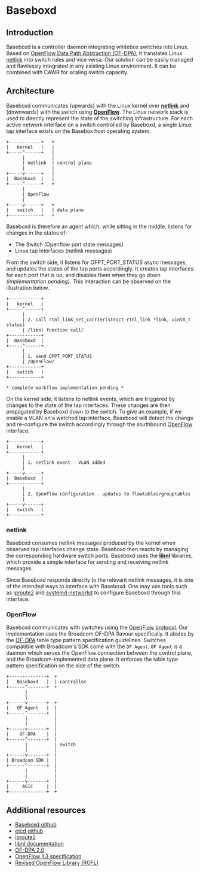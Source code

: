 # Baseboxd
## Introduction
Baseboxd is a controller daemon integrating whitebox switches into Linux. Based on [OpenFlow Data Path Abstraction (OF-DPA)][rofl], it translates Linux [netlink][libnl_docs] into switch rules and vice versa. Our solution can be easily managed and flawlessly integrated in any existing Linux environment. It can be combined with CAWR for scaling switch capacity.

## Architecture
Baseboxd communicates (upwards) with the Linux kernel over [**netlink**][libnl_docs] and (downwards) with the switch using [**OpenFlow**][of]. The Linux network stack is used to directly represent the state of the switching infrastructure. For each active network interface on a switch controlled by Baseboxd, a single Linux tap interface exists on the Basebox host operating system.


```text
+------------+   +
|   kernel   |   |
+-----^------+   |
      |          |
      | netlink  | control plane
      |          |
+-----v------+   |
|  Baseboxd  |   |
+-----^------+   +
      |
      | OpenFlow
      |
+-----v------+   +
|   switch   |   | data plane
+------------+   +
```

Baseboxd is therefore an agent which, while sitting in the middle, listens for changes in the states of:
* The Switch (Openflow port state messages)
* Linux tap interfaces (netlink messages)

From the switch side, it listens for OFPT_PORT_STATUS async messages, and updates the states of the tap ports accordingly. It creates tap interfaces for each port that is up, and disables them when they go down *(implementation pending)*. This interaction can be observed on the illustration below.

```text
+------------+   
|   kernel   |   
+-----^------+   
      |          
      | 2. call rtnl_link_set_carrier(struct rtnl_link *link, uint8_t status)
      | /libnl function call/
+------------+   
|  Baseboxd  |   
+-----^------+   
      |
      | 1. send OFPT_PORT_STATUS
      | /OpenFlow/
+------------+   
|   switch   |   
+------------+   

* complete workflow implementation pending *
```

On the kernel side, it listens to netlink events, which are triggered by changes to the state of the tap interfaces. These changes are then propagated by Baseboxd down to the switch. To give an example, if we enable a VLAN on a watched tap interface, Baseboxd will detect the change and re-configure the switch accordingly through the southbound [OpenFlow][of] interface.

```text
+------------+   
|   kernel   |   
+------------+   
      |          
      | 1. netlink event - VLAN added
      |
+-----v------+   
|  Baseboxd  |   
+------------+   
      |
      | 2. OpenFlow configuration - updates to flowtables/grouptables
      |
+-----v------+   
|   switch   |   
+------------+   

```

### netlink
Baseboxd consumes netlink messages produced by the kernel when observed tap interfaces change state. Baseboxd then reacts by managing the corresponding hardware switch ports. Baseboxd uses the [**libnl**][libnl_docs] libraries, which provide a simple interface for sending and receiving netlink messages.

Since Baseboxd responds directly to the relevant netlink messages, it is one of the intended ways to interface with Baseboxd. One may use tools such as [iproute2][] and [systemd-networkd][] to configure Baseboxd through this interface.


### OpenFlow
Baseboxd communicates with switches using the [OpenFlow protocol][of]. Our implementation uses the Broadcom OF-DPA flavour specifically. It abides by the [OF-DPA][ofdpa] table type pattern specification guidelines. Switches compatible with Broadcom's SDK come with the `OF Agent`. `OF Agent` is a daemon which serves the OpenFlow connection between the control plane, and the Broadcom-implemented data plane. It enforces the table type pattern specification on the side of the switch.

```text
+--------------+  +
|   Baseboxd   |  | controller
+------^-------+  +
       |
       |
+------v-------+  +
|   OF Agent   |  |
+------^-------+  |
       |          |
       |          |
+------v-------+  |
|    OF-DPA    |  |
+------^-------+  |
       |          | switch
       |          |
+------v-------+  |
| Broadcom SDK |  |
+------^-------+  |
       |          |
       |          |
+------v-------+  |
|     ASIC     |  |
+--------------+  +

```

## Additional resources
* [Baseboxd github][baseboxd_gh]
* [etcd github][etcd_gh]
* [iproute2][iproute2]
* [libnl documentation][libnl_docs]
* [OF-DPA 2.0][ofdpa]
* [OpenFlow 1.3 specification][of]
* [Revised OpenFlow Library (ROFL)][rofl]

[ofdpa]: https://github.com/Broadcom-Switch/of-dpa (OF-DPA 2.0 GitHub Repository)
[of]: https://www.opennetworking.org/images/stories/downloads/sdn-resources/onf-specifications/openflow/openflow-spec-v1.3.0.pdf (Openflow v1.3 specification pdf)
[etcd_gh]: https://github.com/coreos/etcd (etcd GitHub repository)
[iproute2]: https://wiki.linuxfoundation.org/networking/iproute2 (iproute2 Wiki)
[rofl]: https://www.github.com/bisdn/rofl-common (ROFL GitHub Repository)
[baseboxd_gh]: www.github.com/bisdn/basebox (abasenoxd GitHub Repository)
[libnl_docs]: https://www.infradead.org/~tgr/libnl/doc/api/ (libnl API Documentation)
[systemd-networkd]: https://github.com/systemd/systemd (systemd GitHub Repository)
